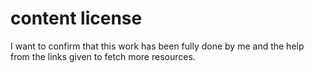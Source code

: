 # content license
I want to confirm that this work has been fully done by me and the help 
from the links given to fetch more resources.
